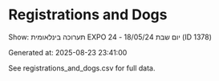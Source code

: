 # Registrations and Dogs

Show: תערוכה בינלאומית EXPO 24 - יום שבת 18/05/24 (ID 1378)

Generated at: 2025-08-23 23:41:00

See registrations_and_dogs.csv for full data.
